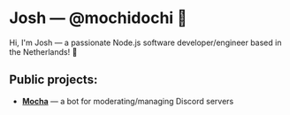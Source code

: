# Josh &mdash; @mochidochi 📌

Hi, I'm Josh &mdash; a passionate Node.js software developer/engineer based in the Netherlands! 🌱

## Public projects:

- **[Mocha](https://github.com/mochidochi/Chocolate)** &mdash; a bot for moderating/managing Discord servers
